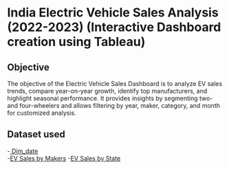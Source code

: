 # India Electric Vehicle Sales Analysis (2022-2023) (Interactive Dashboard creation using Tableau)
## Objective
The objective of the Electric Vehicle Sales Dashboard is to analyze EV sales trends, compare year-on-year growth, identify top manufacturers, and highlight seasonal performance. It provides insights by segmenting two- and four-wheelers and allows filtering by year, maker, category, and month for customized analysis.


## Dataset used
-<a href="https://github.com/Santhoshkumarse/India-Electric-Vehicle-Sales-Analysis-2022-2023-/blob/main/dim_date.csv"> Dim_date</a>
<br>
-<a href="https://github.com/Santhoshkumarse/India-Electric-Vehicle-Sales-Analysis-2022-2023-/blob/main/electric_vehicle_sales_by_makers.csv">EV Sales by Makers</a>
-<a href="https://github.com/Santhoshkumarse/India-Electric-Vehicle-Sales-Analysis-2022-2023-/blob/main/electric_vehicle_sales_by_state.csv">EV Sales by State</a>





